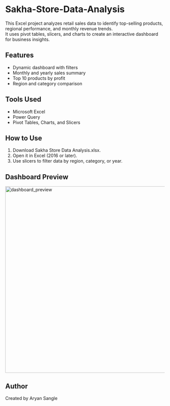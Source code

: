 # Sakha-Store-Data-Analysis
This Excel project analyzes retail sales data to identify top-selling products, regional performance, and monthly revenue trends.  
It uses pivot tables, slicers, and charts to create an interactive dashboard for business insights.

## Features
- Dynamic dashboard with filters  
- Monthly and yearly sales summary  
- Top 10 products by profit  
- Region and category comparison  

## Tools Used
- Microsoft Excel  
- Power Query  
- Pivot Tables, Charts, and Slicers  

## How to Use
1. Download Sakha Store Data Analysis.xlsx.  
2. Open it in Excel (2016 or later).  
3. Use slicers to filter data by region, category, or year.  

## Dashboard Preview
<img width="1506" height="591" alt="dashboard_preview" src="https://github.com/user-attachments/assets/c6d16bac-d419-4bdd-b168-1993fa9eec06" />


## Author
Created by Aryan Sangle  
